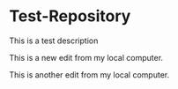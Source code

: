 # Test-Repository
This is a test description

This is a new edit from my local computer.

This is another edit from my local computer.